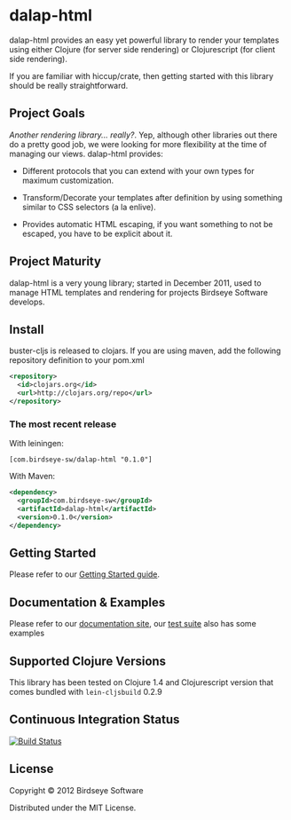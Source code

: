 # dalap-html

dalap-html provides an easy yet powerful library to render your
templates using either Clojure (for server side rendering) or
Clojurescript (for client side rendering).

If you are familiar with hiccup/crate, then getting started with this
library should be really straightforward.

## Project Goals

_Another rendering library... really?_. Yep, although other libraries
out there do a pretty good job, we were looking for more flexibility
at the time of managing our views. dalap-html provides:

* Different protocols that you can extend with your own types for
  maximum customization.

* Transform/Decorate your templates after definition by using
  something similar to CSS selectors (a la enlive).

* Provides automatic HTML escaping, if you want something to not be
  escaped, you have to be explicit about it.

## Project Maturity

dalap-html is a very young library; started in December 2011, used to
manage HTML templates and rendering for projects Birdseye Software
develops.

## Install

buster-cljs is released to clojars. If you are using maven, add the
following repository definition to your pom.xml

```xml
<repository>
  <id>clojars.org</id>
  <url>http://clojars.org/repo</url>
</repository>
```

### The most recent release

With leiningen:

```
[com.birdseye-sw/dalap-html "0.1.0"]
```

With Maven:

```xml
<dependency>
  <groupId>com.birdseye-sw</groupId>
  <artifactId>dalap-html</artifactId>
  <version>0.1.0</version>
</dependency>
```

## Getting Started

Please refer to our [Getting Started guide][getting_started].

## Documentation & Examples

Please refer to our [documentation site][documentation_site], our
[test suite][test_suite] also has some examples

## Supported Clojure Versions

This library has been tested on Clojure 1.4 and Clojurescript version
that comes bundled with `lein-cljsbuild` 0.2.9

## Continuous Integration Status

[![Build Status](https://travis-ci.org/BirdseyeSoftware/dalap-html.png)](https://travis-ci.org/BirdseyeSoftware/dalap-html)

## License

Copyright © 2012 Birdseye Software

Distributed under the MIT License.

[getting_started]:https://birdseye-sw.com/oss/dalap-html/getting_started/
[documentation_site]:https://birdseye-sw.com/oss/dalap-html/
[test_suite]:https://github.com/BirdseyeSoftware/dalap-html/blob/master/test/clj/dalap/test/html_test.clj